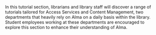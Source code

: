 
In this tutorial section, librarians and library staff will discover a range of tutorials tailored for Access Services and Content Management, two departments that heavily rely on Alma on a daily basis within the library. Student employees working at these departments are encouraged to explore this section to enhance their understanding of Alma.

